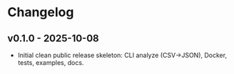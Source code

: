 # Changelog

## v0.1.0 - 2025-10-08

- Initial clean public release skeleton: CLI analyze (CSV→JSON), Docker, tests, examples, docs.
